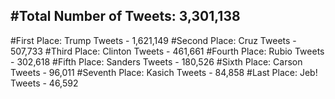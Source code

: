 #Total Number of Tweets: 3,301,138 
---
#First Place: Trump Tweets - 1,621,149
#Second Place: Cruz Tweets - 507,733
#Third Place: Clinton Tweets - 461,661
#Fourth Place: Rubio Tweets - 302,618
#Fifth Place: Sanders Tweets - 180,526
#Sixth Place: Carson Tweets - 96,011
#Seventh Place: Kasich Tweets - 84,858
#Last Place: Jeb! Tweets - 46,592
